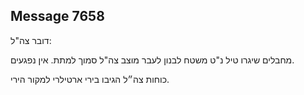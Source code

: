 ## Message 7658

דובר צה"ל:

מחבלים שיגרו טיל נ"ט משטח לבנון לעבר מוצב צה"ל סמוך למתת. אין נפגעים.

כוחות צה״ל הגיבו בירי ארטילרי למקור הירי.

